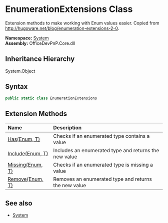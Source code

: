 # EnumerationExtensions Class
 Extension methods to make working with Enum values easier. Copied from http://hugoware.net/blog/enumeration-extensions-2-0.   

**Namespace:** [System](System.md)  
**Assembly:** OfficeDevPnP.Core.dll  
## Inheritance Hierarchy
System.Object  
## Syntax
```C#
public static class EnumerationExtensions
```
## Extension Methods
|**Name**|**Description**|
|:-----|:-----|
| [Has(Enum, T)](System.EnumerationExtensions.b862e00e.md) | Checks if an enumerated type contains a value
| [Include(Enum, T)](System.EnumerationExtensions.490bc795.md) | Includes an enumerated type and returns the new value
| [Missing(Enum, T)](System.EnumerationExtensions.e13d1ee6.md) | Checks if an enumerated type is missing a value
| [Remove(Enum, T)](System.EnumerationExtensions.1e2acb5d.md) | Removes an enumerated type and returns the new value
## See also
- [System](System.md)
